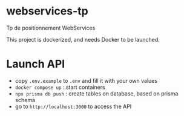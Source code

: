 # webservices-tp
Tp de positionnement WebServices

This project is dockerized, and needs Docker to be launched.

# Launch API
- copy `.env.example` to `.env` and fill it with your own values
- `docker compose up` : start containers
- `npx prisma db push` : create tables on database, based on prisma schema
- go to `http://localhost:3000` to access the API